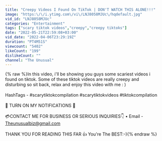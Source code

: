 ```yaml
---
title: "Creepy Videos I Found On TikTok | DON'T WATCH THIS ALONE!!!"
image: "https:\/\/i.ytimg.com\/vi\/LNJ8058MJUc\/hqdefault.jpg"
vid_id: "LNJ8058MJUc"
categories: "Entertainment"
tags: ["scary tiktok videos","creepy","creepy tiktoks"]
date: "2022-05-21T22:59:08+03:00"
vid_date: "2022-04-06T23:29:19Z"
duration: "PT4M51S"
viewcount: "5402"
likeCount: "199"
dislikeCount: ""
channel: "The Unusual"
---
```

{% raw %}In this video, i'll be showing you guys some scariest videos i found on tiktok. Some of these tiktok videos are really creepy and disturbing so sit back, relax and enjoy this video with me : )<br /><br />HashTags - #scarytiktokcompilation #scarytiktokvideos #tiktokcompilation<br /><br />🔔 TURN ON MY NOTIFICATIONS 🔔<br /><br />💳CONTACT ME FOR BUSINESS OR SERIOUS INQUIRIES👇 • Email - Theunusualbiz@gmail.com<br /><br />THANK YOU FOR READING THIS FAR 👍 You're The BEST:-){% endraw %}
